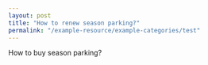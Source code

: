 ```yaml
---
layout: post
title: "How to renew season parking?"
permalink: "/example-resource/example-categories/test"
---
```

How to buy season parking?


